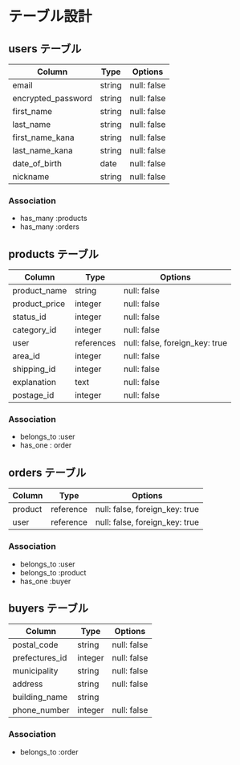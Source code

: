 # テーブル設計

## users テーブル

| Column             | Type    | Options     |
| ------------------ | ------- | ----------- |
| email              | string  | null: false |
| encrypted_password | string  | null: false |
| first_name         | string  | null: false |
| last_name          | string  | null: false |
| first_name_kana    | string  | null: false |
| last_name_kana     | string  | null: false |
| date_of_birth      | date    | null: false |
| nickname           | string  | null: false |

### Association

- has_many :products
- has_many :orders

## products テーブル

| Column           | Type       | Options                        |
| ---------------- | ---------- | ------------------------------ |
| product_name     | string     | null: false                    |
| product_price    | integer    | null: false                    |
| status_id        | integer    | null: false                    |
| category_id      | integer    | null: false                    |
| user             | references | null: false, foreign_key: true |
| area_id          | integer    | null: false                    |
| shipping_id      | integer    | null: false                    |
| explanation      | text       | null: false                    |
| postage_id       | integer    | null: false                    |

### Association
- belongs_to :user
- has_one : order

## orders テーブル

| Column  | Type       | Options                        |
| ------- | ---------- | ------------------------------ |
| product | reference  | null: false, foreign_key: true |
| user    | reference  | null: false, foreign_key: true |

### Association

- belongs_to :user
- belongs_to :product
- has_one :buyer

## buyers テーブル

| Column         | Type    | Options     |
| -------------- | ------- | ----------- |
| postal_code    | string  | null: false |
| prefectures_id | integer | null: false |
| municipality   | string  | null: false |
| address        | string  | null: false |
| building_name  | string  |             |
| phone_number   | integer | null: false |

### Association

- belongs_to :order